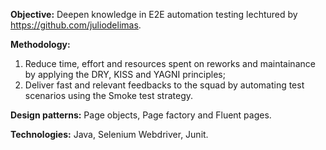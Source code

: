 **Objective:** Deepen knowledge in E2E automation testing lechtured by https://github.com/juliodelimas.

**Methodology:**
1. Reduce time, effort and resources spent on reworks and maintainance by applying the DRY, KISS and YAGNI principles;
2. Deliver fast and relevant feedbacks to the squad by automating test scenarios using the Smoke test strategy.

**Design patterns:** Page objects, Page factory and Fluent pages.

**Technologies:** Java, Selenium Webdriver, Junit.

